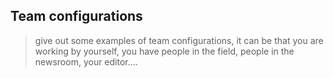 ## Team configurations

>give out some examples of team configurations, it can be that you are working by yourself, you have people in the field, people in the newsroom, your editor....
